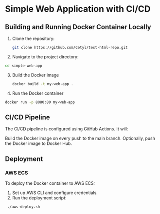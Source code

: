 # Simple Web Application with CI/CD

## Building and Running Docker Container Locally

1. Clone the repository:
   ```bash
   git clone https://github.com/Cetyl/test-html-repo.git
   ```
2.  Navigate to the project directory:
   ```bash
   cd simple-web-app
   ```
3. Build the Docker image
   ```bash
   docker build -t my-web-app .
   ```
4. Run the Docker container
```bash
docker run -p 8080:80 my-web-app
```

## CI/CD Pipeline
The CI/CD pipeline is configured using GitHub Actions. It will:

Build the Docker image on every push to the main branch.
Optionally, push the Docker image to Docker Hub.

## Deployment
### AWS ECS
To deploy the Docker container to AWS ECS:

1. Set up AWS CLI and configure credentials.
2. Run the deployment script:
```bash
 ./aws-deploy.sh
```
